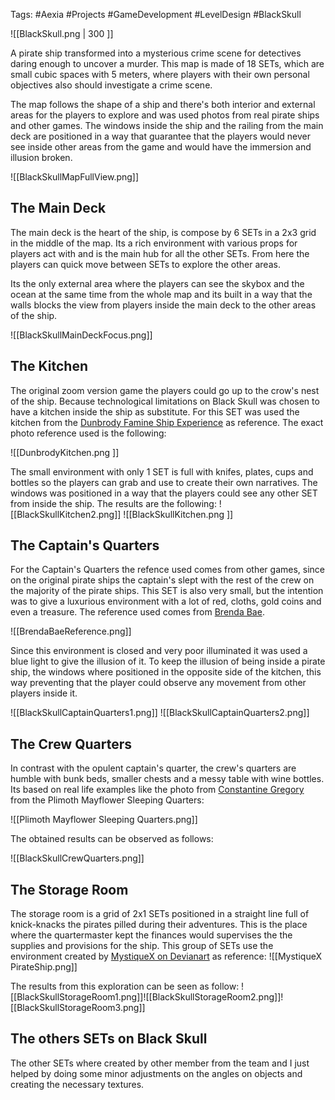 Tags: #Aexia #Projects #GameDevelopment #LevelDesign  #BlackSkull

![[BlackSkull.png | 300 ]]

A pirate ship transformed into a mysterious crime scene for detectives daring enough to uncover a murder. This map is made of 18 SETs, which are small cubic spaces with 5 meters, where players with their own personal objectives also should investigate a crime scene.

The map follows the shape of a ship and there's both interior and external areas for the players to explore and was used photos from real pirate ships and other games. The windows inside the ship and the railing from the main deck are positioned in a way that guarantee that the players would never see inside other areas from the game and would have the immersion and illusion broken.

![[BlackSkullMapFullView.png]]
## The Main Deck
The main deck is the heart of the ship,  is compose by 6 SETs in a 2x3 grid in the middle of the map. Its a rich environment with various props for players act with and is the main hub for all the other SETs. From here the players can quick move between SETs to explore the other areas. 

Its the only external area where the players can see the skybox and the ocean at the same time from the whole map and its built in a way that the walls blocks the view from players inside the main deck to the other areas of the ship.

![[BlackSkullMainDeckFocus.png]]
## The Kitchen
The original zoom version game the players could go up to the crow's nest of the ship. Because technological limitations on Black Skull was chosen to have a kitchen inside the ship as substitute.  For this SET was used the kitchen from the [Dunbrody Famine Ship Experience](https://www.tripadvisor.com/LocationPhotoDirectLink-g186641-d1720902-i45522462-Dunbrody_Famine_Ship_Experience-New_Ross_County_Wexford.html) as reference. The exact photo reference used is the following:

![[DunbrodyKitchen.png ]]

The small environment with only 1 SET is full with knifes, plates, cups and bottles so the players can grab and use to create their own narratives. The windows was positioned in a way that the players could see any other SET from inside the ship. The results are the following:
![[BlackSkullKitchen2.png]] ![[BlackSkullKitchen.png ]]
## The Captain's Quarters
For the Captain's Quarters the refence used comes from other games, since on the original pirate ships the captain's slept with the rest of the crew on the majority of the pirate ships. This SET is also very small, but the intention was to give a luxurious environment with a lot of red, cloths, gold coins and even a treasure. The reference used comes from [Brenda Bae](https://www.artstation.com/artwork/e0awN3).

![[BrendaBaeReference.png]]

Since this environment is closed and very poor illuminated it was used a blue light to give the illusion of it. To keep the illusion of being inside a pirate ship, the windows where positioned in the opposite side of the kitchen, this way preventing that the player could observe any movement from other players inside it.

![[BlackSkullCaptainQuarters1.png]]
![[BlackSkullCaptainQuarters2.png]]
## The Crew Quarters
In contrast with the opulent captain's quarter, the crew's quarters are humble with bunk beds, smaller chests and a messy table with wine bottles. Its based on real life examples like the photo from [Constantine Gregory](https://fineartamerica.com/featured/plimoth-mayflower-sleeping-quarters-constantine-gregory.html) from the Plimoth Mayflower Sleeping Quarters:

![[Plimoth Mayflower Sleeping Quarters.png]]


The obtained results can be observed as follows:

![[BlackSkullCrewQuarters.png]]

## The Storage Room
The storage room is a grid of 2x1 SETs positioned in a straight line full of knick-knacks the pirates pilled during their adventures. This is the place where the quartermaster kept the finances would supervises the the supplies and provisions for the ship. This group of SETs use the environment created by [MystiqueX on Devianart](https://www.deviantart.com/mystiquex/art/Pirate-Ship-Screenshot-3-195596358) as reference: 
![[MystiqueX PirateShip.png]]

The results from this exploration can be seen as follow:
![[BlackSkullStorageRoom1.png]]![[BlackSkullStorageRoom2.png]]![[BlackSkullStorageRoom3.png]]
## The others SETs on Black Skull
The other SETs where created by other member from the team and I just helped by doing some minor adjustments on the angles on objects and creating the necessary textures.